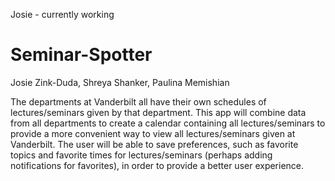 Josie - currently working

# Seminar-Spotter

Josie Zink-Duda, Shreya Shanker, Paulina Memishian

The departments at Vanderbilt all have their own schedules of lectures/seminars given by that department. This app will combine data from all departments to create a calendar containing all lectures/seminars to provide a more convenient way to view all lectures/seminars given at Vanderbilt. The user will be able to save preferences, such as favorite topics and favorite times for lectures/seminars (perhaps adding notifications for favorites), in order to provide a better user experience.
